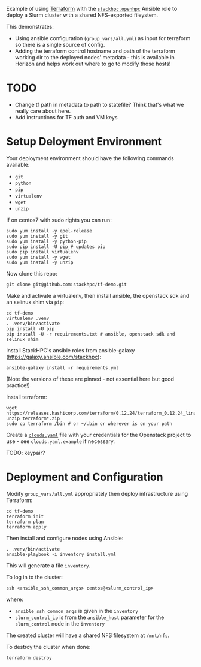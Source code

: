 Example of using [Terraform](https://www.terraform.io/) with the [`stackhpc.openhpc`](https://galaxy.ansible.com/stackhpc/openhpc) Ansible role to deploy a Slurm cluster with a shared NFS-exported fileystem.

This demonstrates:
- Using ansible configuration (`group_vars/all.yml`) as input for terraform so there is a single source of config.
- Adding the terraform control hostname and path of the terraform working dir to the deployed nodes' metadata - this is available in Horizon and helps work out where to go to modify those hosts!

# TODO
- Change tf path in metadata to path to statefile? Think that's what we really care about here.
- Add instructions for TF auth and VM keys

# Setup Deloyment Environment

Your deployment environment should have the following commands available:
- `git`
- `python`
- `pip`
- `virtualenv`
- `wget`
- `unzip`

If on centos7 with sudo rights you can run:

```shell
sudo yum install -y epel-release
sudo yum install -y git
sudo yum install -y python-pip
sudo pip install -U pip # updates pip
sudo pip install virtualenv
sudo yum install -y wget
sudo yum install -y unzip
```

Now clone this repo:
```shell
git clone git@github.com:stackhpc/tf-demo.git
```

Make and activate a virtualenv, then install ansible, the openstack sdk and an selinux shim via `pip`:
```shell
cd tf-demo
virtualenv .venv
. .venv/bin/activate
pip install -U pip
pip install -U -r requirements.txt # ansible, openstack sdk and selinux shim
```

Install StackHPC's ansible roles from ansible-galaxy (https://galaxy.ansible.com/stackhpc):
```shell
ansible-galaxy install -r requirements.yml
```
(Note the versions of these are pinned - not essential here but good practice!)

Install terraform:
```shell
wget https://releases.hashicorp.com/terraform/0.12.24/terraform_0.12.24_linux_amd64.zip
unzip terraform*.zip
sudo cp terraform /bin # or ~/.bin or wherever is on your path
```

Create a [`clouds.yaml`](https://docs.openstack.org/openstacksdk/latest/user/config/configuration.html#config-files) file with your credentials for the Openstack project to use - see `clouds.yaml.example` if necessary.

TODO: keypair?

# Deployment and Configuration

Modify `group_vars/all.yml` appropriately then deploy infrastructure using Terraform:

```shell
cd tf-demo
terraform init
terraform plan
terraform apply
```

Then install and configure nodes using Ansible:
```shell
. .venv/bin/activate
ansible-playbook -i inventory install.yml
```

This will generate a file `inventory`.

To log in to the cluster:
```shell
ssh <ansible_ssh_common_args> centos@<slurm_control_ip>
```
where:
- `ansible_ssh_common_args` is given in the `inventory`
- `slurm_control_ip` is from the `ansible_host` parameter for the `slurm_control` node in the `inventory`

The created cluster will have a shared NFS filesystem at `/mnt/nfs`.

To destroy the cluster when done:
```shell
terraform destroy
```
